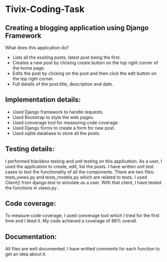 # Tivix-Coding-Task

 Creating a blogging application using Django Framework
 -----------------------------------------------------------
 
 What does this application do?
 * Lists all the exsiting posts, latest post being the first.
 * Creates a new post by clicking create button on the top right corner of the home page.
 * Edits the post by clicking on the post and then click the edit button on the top right corner.
 * Full details of the post:title, description and date.
 
 Implementation details:
 ------------------------------------------------------------
 
* Used Django framework to handle requests.                                                                              
* Used Bootstrap to style the web pages.
* Used converage tool for measuring code coverage.
* Used Django forms to create a form for new post.
* Used sqlite database to store all the posts.
 
 Testing details:
 -------------------------------------------------------------
 
I performed blackbox testing and unit testing on this application. As a user, I used the application to create, edit, list the posts. I have written unit test cases to test the functionality of all the components. There are two files: tests_views.py and tests_models.py which are related to tests. I used Client() from django.test to simulate as a user. With that client, I have tested the functions in views.py . 
 
Code coverage:
-------------------------------------------------------------

To measure code coverage, I used converage tool which I tried for the first time and I liked it. My code achieved a coverage of 88% overall.
 
 Documentation: 
 -------------------------------------------------------------
 All files are well documented. I have writted comments for each function to get an idea about it.

